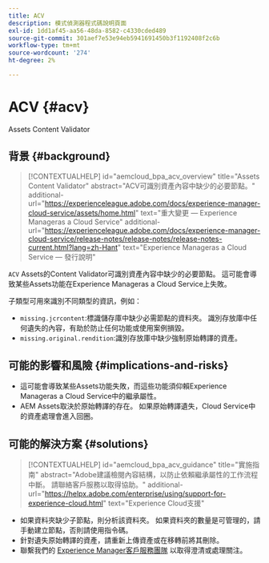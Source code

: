 ```yaml
---
title: ACV
description: 模式偵測器程式碼說明頁面
exl-id: 1dd1af45-aa56-48da-8582-c4330cded489
source-git-commit: 301aef7e53e94eb5941691450b3f1192408f2c6b
workflow-type: tm+mt
source-wordcount: '274'
ht-degree: 2%

---
```


# ACV {#acv}

Assets Content Validator

## 背景 {#background}

>[!CONTEXTUALHELP]
>id="aemcloud_bpa_acv_overview"
>title="Assets Content Validator"
>abstract="ACV可識別資產內容中缺少的必要節點。"
>additional-url="https://experienceleague.adobe.com/docs/experience-manager-cloud-service/assets/home.html" text="重大變更 — Experience Manageras a Cloud Service"
>additional-url="https://experienceleague.adobe.com/docs/experience-manager-cloud-service/release-notes/release-notes/release-notes-current.html?lang=zh-Hant" text="Experience Manageras a Cloud Service — 發行說明"

`ACV`  Assets的Content Validator可識別資產內容中缺少的必要節點。 這可能會導致某些Assets功能在Experience Manageras a Cloud Service上失敗。

子類型可用來識別不同類型的資訊，例如：

* `missing.jcrcontent`:標識儲存庫中缺少必需節點的資料夾。 識別存放庫中任何遺失的內容，有助於防止任何功能或使用案例損毀。
* `missing.original.rendition`:識別存放庫中缺少強制原始轉譯的資產。

## 可能的影響和風險 {#implications-and-risks}

* 這可能會導致某些Assets功能失敗，而這些功能須仰賴Experience Manageras a Cloud Service中的繼承屬性。
* AEM Assets取決於原始轉譯的存在。 如果原始轉譯遺失，Cloud Service中的資產處理會進入回圈。

## 可能的解決方案 {#solutions}

>[!CONTEXTUALHELP]
>id="aemcloud_bpa_acv_guidance"
>title="實施指南"
>abstract="Adobe建議檢閱內容結構，以防止依賴繼承屬性的工作流程中斷。 請聯絡客戶服務以取得協助。"
>additional-url="https://helpx.adobe.com/enterprise/using/support-for-experience-cloud.html" text="Experience Cloud支援"

* 如果資料夾缺少子節點，則分析該資料夾。 如果資料夾的數量是可管理的，請手動建立節點，否則請使用指令碼。
* 針對遺失原始轉譯的資產，請重新上傳資產或在移轉前將其刪除。
* 聯繫我們的 [Experience Manager客戶服務團隊](https://helpx.adobe.com/enterprise/using/support-for-experience-cloud.html) 以取得澄清或處理關注。
